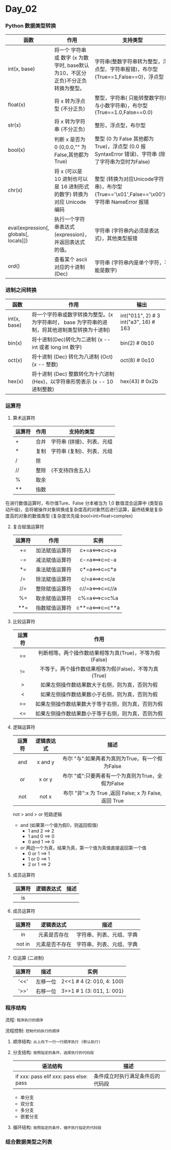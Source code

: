# Day_02

### Python 数据类型转换

函数 | 作用 | 支持类型
--- | --- | ---
 int(x, base) | 将一个 字符串 或 数字 (x 为数字时, base默认为10，不区分正负)不分正负 转换为整型。 | 字符串(整数字符串转为整型，浮点型、字符串报错)，布尔型(True==1,False==0)，浮点型
 float(x) | 将 x 转为浮点型 (不分正负) | 整型，字符串( 只能转整数字符串与小数字符串)，布尔型 (True==1.0,False==0.0)
 str(x) | 将 x 转为字符串 (不分正负) | 整形，浮点型，布尔型
 bool(x) | 判断 x 是否为 0 (0,0.0,"" 为 False,其他都为 True) | 整型 (0 为 False 其他都为 True)，浮点型 (0.0 报 SyntaxError 错误)、字符串 (除了字符串为空时为False)
 chr(x) | 将 x (可以是 10 进制也可以是 16 进制形式的数字) 转换为 对应 Unicode 编码 | 整型 (转换为对应Unicode字符串)，布尔型 (True=='\x01',False=='\x00')，字符串 NameError 报错
 eval(expression[, globals[, locals]]) | 执行一个字符串表达式 (expression)，并返回表达式的值。 | 字符串 (字符串内必须是表达式)，其他类型报错
 ord() | 查看某个 ascii 对应的十进制 (Dec) | 字符串 (字符串内是单个字符，不能是数字)
### 进制之间转换

函数 | 作用 | 输出
--- | --- | ---
int(x, base) | 将一个字符串或数字转换为整型。(x 为字符串时， base 为字符串的进制，将其他进制类型转换为十进制) | int("011", 2) # 3  int("a3", 16) # 163
bin(x) | 将十进制(Dec)转化为二进制 (x -- int 或者 long int 数字) | bin(2)  # 0b10
oct(x) | 将十进制 (Dec) 转化为八进制 (Oct) (x -- 整数) | oct(8)  # 0o10
hex(x) | 将十进制 (Dec) 整数转化为十六进制 (Hex)，以字符串形势表示 (x -- 10进制整数) | hex(43)  # 0x2b

### 运算符
1. 算术运算符
   
   运算符 | 作用 | 支持的类型
    --- | --- | ---
    + | 合并 | 字符串 (拼接)、列表、元组
    * | 复制 | 字符串 (复制)、列表、元组
    / | 除   | 
    //| 整除| (不支持四舍五入)
    % | 取余|
    **| 指数|
在进行数值运算时，布尔值Ture、False 分本被当为 1,0
数值混合运算中 (类型自动升级)，会将被操作对象转换成复杂度高的对象然后进行运算，最终结果是复杂度高的对象的数值类型 (复杂度优先级:bool>int>float>complex)

2. 复合赋值运算符

    运算符 | 作用 | 实例
    :---: | :---: | :---:
    +=|加法赋值运算符|c+=a<==>c=c+a
    -=|减法赋值运算符|c-=a<==>c=c-a
    *=|乘法赋值运算符|c*=a<==>c=c*a
    /=|除法赋值运算符|c/=a<==>c=c/a
    //=|整除赋值运算符|c//=a<==>c=c//a
    %=|取余赋值运算符|c%=a<==>c=c%a
    **=|指数赋值运算符|c**=a<==>c=c**a
3. 比较运算符

    运算符 | 作用 
    :---: | :---: 
    == | 判断相等。两个操作数结果相等为真(True)，不等为假(False)
    != | 不等于。两个操作数结果相等为假(False)，不等为真(True)
    > | 如果左侧操作数结果数大于右侧，则为真，否则为假 
    <|如果左侧操作数结果数小于右侧，则为真，否则为假 
    >=|如果左侧操作数结果数大于等于右侧，则为真，否则为假 
    <=|如果左侧操作数结果数小于等于右侧，则为真，否则为假
    
4. 逻辑运算符

    运算符|逻辑表达式|描述|
    :---: | :---: | :---:
    and|x and y|布尔 "与":如果两者为真则为True，有一个假为False
    or|x or y|布尔 "或":只要两者有一个为真则为True，全假为False
    not|not x| 布尔 "非":x 为 True ,返回 False; x 为 False, 返回 True
    not > and > or
短路逻辑
    + and (如果第一个值为假0，则返回假值)
        + 1 and 2 ==> 2
        + 1 and 0 ==> 0
        + 0 and 1 ==> 0
    + or 两边一个为真，结果为真，第一个值为真值直接返回第一个值
        + 0 or 1 ==> 1
        + 1 or 0 ==> 1
        + 2 or 1 ==> 2
    
5. 成员运算符

    运算符|逻辑表达式|描述|
    :---: | :---: | :---:
    is | 
    
6. 成员运算符

    运算符|逻辑表达式|描述|
    :---: | :---: | :---:
    |in| 元素是否存在| 字符串、列表、元组、字典|
    |not in|元素是否不存在|字符串、列表、元组、字典|
    
7. 位运算 (二进制)

    运算符|描述|实例
    :---: |  :---:| :---:
    '<<' | 左移一位 | 2<<1 # 4 (2: 010, 4: 100)
    '>>' | 右移一位 | 3>>1 # 1 (3: 011, 1: 001)
### 程序结构

流程: `程序执行的顺序`

流程控制: `控制代码执行的顺序`

1. 顺序结构: `从上向下一行一行顺序执行 (默认执行)`

2. 分支结构: `按照指定的条件，选择执行的代码段`

   语法结构 | 描述
   --- | ---
   if xxx: pass elif xxx: pass else: pass | 条件成立时执行满足条件后的代码段
    + 单分支
    + 双分支
    + 多分支
    + 嵌套分支

3. 循环结构: `按照指定的条件，循环执行指定的代码段`

### 组合数据类型之列表

